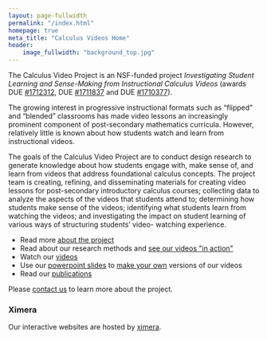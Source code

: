 ```yaml
---
layout: page-fullwidth
permalink: "/index.html"
homepage: true
meta_title: "Calculus Videos Home"
header:
    image_fullwidth: "background_top.jpg"
---
```


The Calculus Video Project is an NSF-funded project *Investigating Student Learning and Sense-Making from Instructional Calculus Videos* (awards DUE [#1712312](https://www.nsf.gov/awardsearch/showAward?AWD_ID=1712312&HistoricalAwards=false), DUE [#1711837](https://nsf.gov/awardsearch/showAward?AWD_ID=1711837&HistoricalAwards=false) and DUE [#1710377](https://nsf.gov/awardsearch/showAward?AWD_ID=1710377&HistoricalAwards=false)). 

The growing interest in progressive instructional formats such as “flipped” and “blended” classrooms has made video lessons an increasingly prominent component of post-secondary mathematics curricula. However, relatively little is known about how students watch and learn from instructional videos. 

The goals of the Calculus Video Project are to conduct design research to generate knowledge about how students engage with, make sense of, and learn from videos that address foundational calculus concepts. The project team is creating, refining, and disseminating materials for creating video lessons for post-secondary introductory calculus courses; collecting data to analyze the aspects of the videos that students attend to; determining how students make sense of the videos; identifying what students learn from watching the videos; and investigating the impact on student learning of various ways of structuring students’ video- watching experience.

* Read more [about the project](/info)
* Read about our research methods and [see our videos "in action"](/sample)
* Watch our [videos](/videos)
* Use our [powerpoint slides](/slides) to [make your own](makeyourown) versions of our videos
* Read our [publications](/publications)


Please [contact us](/team/) to learn more about the project.

### Ximera
Our interactive websites are hosted by [ximera](http://ximera.osu.edu).
